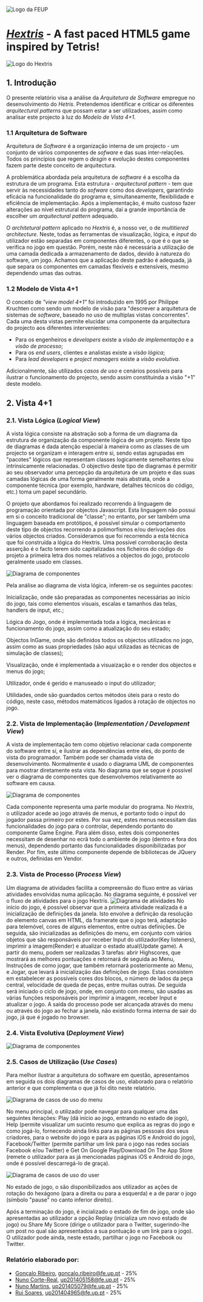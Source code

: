 ![Logo da FEUP](http://www.junifeup.pt/wp-content/uploads/2016/01/feup.png)

# [_Hextris_](https://github.com/Hextris/hextris) - A fast paced HTML5 game inspired by Tetris!

![Logo do Hextris](https://raw.githubusercontent.com/Spininador/hextris/esof_hextris/favicon.ico)

## 1. Introdução
O presente relatório visa a análise da *Arquitetura de _Software_* empregue no desenvolvimento do *Hetris*. Pretendemos identificar e criticar os diferentes _arquitectural patterns_ que possam estar a ser utilizadoes, assim como analisar este projecto à luz do *Modelo de Vista 4+1*.

### 1.1 Arquitetura de Software
Arquitetura de _Software_ é a organização interna de um projecto - um conjunto de vários componentes de _sofware_ e das suas inter-relações. Todos os princípios que regem o _desgin_ e evolução destes componentes fazem parte deste conceito de arquitectura.

A problemática abordada pela arquitetura de _software_ é a escolha da estrutura de um programa. Esta estrutura - _arquitectural pattern_ - tem que servir às necessidades tanto do _sofware_ como dos _developers_, garantindo eficácia na funcionalidade do programa e, simultaneamente, flexibilidade e eficiência de implementação. Após a implementação, é muito custoso fazer alterações ao nível estrutural do programa, daí a grande importância de escolher um _arquitectural pattern_ adequado.

O _architetural pattern_ aplicado no _Hextris_ é, a nosso ver, o de _multitiered architecture_. Neste, todas as ferramentas de visualização, lógica, e _input_ do utilizador estão separadas em componentes diferentes, o que é o que se verifica no jogo em questão. Porém, neste não é necessária a utilização de uma camada dedicada a armazenamento de dados, devido à natureza do software, um jogo.
Achamos que a aplicação deste padrão é adequada, já que separa os componentes em camadas flexíveis e extensíveis, mesmo dependendo umas das outras.

### 1.2 Modelo de Vista 4+1
O conceito de _"view model 4+1"_ foi introduzido em 1995 por Philippe Kruchten como sendo um modelo de visão para "descrever a arquitetura de sistemas de _software_, baseado no uso de multiplas vistas concorrentes". Cada uma desta vistas permite elucidar uma componente da arquitectura do projecto aos diferentes intervenientes:

* Para os engenheiros e _developers_ existe a *visão de implementação* e a *visão de processo*;
* Para os _end users_, clientes e analistas existe a *visão lógica*;
* Para _lead developers_ e _project managers_ existe a *visão evolutiva*.

Adicionalmente, são utilizados *casos de uso* e cenários possíveis para ilustrar o funcionamento do projecto, sendo assim constituinda a visão "+1" deste modelo.
<!--
This model allows the various Stakeholders to find what they want to know about the software architecture. Systems engineers approach it from the Physical View, then the Process View. End-users, customers, data specialists from the Logical View. Project managers, software configuration staff see it from the Development View.

O modelo de vistas 4+1 permite agregar vários pontos de vista sobre o mesmo software para dar uma perspectiva o mais completa possível sobre o mesmo. Este modelo baseia-se em quatro componentes, mais concretamente: vista lógica, representada pelo diagrama de pacotes do projeto; vista de implementação, representada pelo diagrama de componentes, vista de processo, representada pelo diagrama de atividades, e a vista de deployment, represenada pelo diagrama de deployment.

4+1 is a view model designed by Philippe Kruchten for "describing the architecture of software-intensive systems, based on the use of multiple, concurrent views". The views are used to describe the system from the viewpoint of different stakeholders, such as end-users, developers and project managers. The four views of the model are logical, development, process and physical view. In addition selected use cases or scenarios are used to illustrate the architecture serving as the 'plus one' view. Hence the model contains 4+1 views:[
-->
## 2. Vista 4+1
### 2.1. Vista Lógica (_Logical View_)
A vista lógica consiste na abstração sob a forma de um diagrama da estrutura de organização da componente lógica de um projeto.
Neste tipo de diagramas é dada atenção especial à maneira como as classes de um projecto se organizam e interagem entre si, sendo estas agrupadas em "pacotes" lógicos que representam classes logicamente semelhantes e/ou intrinsicamente relacionadas.
O objectivo deste tipo de diagramas é permitir ao seu observador uma percepção da arquitetura de um projeto e das suas camadas lógicas de uma forma geralmente mais abstrata, onde a componente técnica (por exemplo, hardware, detalhes técnicos do código, etc.) toma um papel secundário.

O projeto que abordamos foi realizado recorrendo à linguagem de programação orientada por objectos Javascript. Esta linguagem não possui em si o conceito tradicional de "classe"; no entanto, por ser também uma linguagem baseada em protótipos, é possível simular o comportamento deste tipo de objectos recorrendo a polimorfismos e/ou derivações dos vários objectos criados. Consideramos que foi recorrendo a esta técnica que foi construída a lógica do Hextris. Uma possível corroboração desta asserção é o facto terem sido capitalizadas nos ficheiros do código do projeto a primeira letra dos nomes relativos a objectos do jogo, protocolo geralmente usado em classes.

![Diagrama de componentes](https://raw.githubusercontent.com/Spininador/hextris/esof_hextris/ESOF-docs/resources/logicalviewdiagram.PNG)

Pela análise ao diagrama de vista lógica, inferem-se os seguintes pacotes:

Inicialização, onde são preparadas as componentes necessárias ao início do jogo, tais como elementos visuais, escalas e tamanhos das telas, handlers de input, etc.;

Lógica do Jogo, onde é implementada toda a lógica, mecânicas e funcionamento do jogo, assim como a atualização do seu estado;

Objectos InGame, onde são definidos todos os objectos utilizados no jogo, assim como as suas propriedades (são aqui utilizadas as técnicas de simulação de classes);

Visualização, onde é implementada a visuaização e o render dos objectos e menus do jogo;

Utilizador, onde é gerido e manuseado o input do utilizador;

Utilidades, onde são guardados certos métodos úteis para o resto do código, neste caso, métodos matemáticos ligados à rotação de objectos no jogo.

### 2.2. Vista de Implementação (_Implementation / Development View_)
A vista de implementação tem como objetivo relacionar cada componente do software entre si, e ilustrar as dependências entre eles, do ponto de vista do programador. Também pode ser chamada vista de desenvolvimento.
Normalmente é usado o diagrama UML de componentes para mostrar diretamente esta vista. No diagrama que se segue é possível ver o diagrama de componentes que desenvolvemos relativamente ao software em causa.

![Diagrama de componentes](https://raw.githubusercontent.com/Spininador/hextris/esof_hextris/ESOF-docs/resources/implementationview.jpg)

Cada componente representa uma parte modular do programa. No _Hextris_, o utilizador acede ao jogo através de menus, e portanto todo o input do jogador passa primeiro por estes. Por sua vez, estes menus necessitam das funcionalidades do jogo para o controlar, dependendo portanto do componente Game Engine. Para além disso, estes dois componentes necessitam de desenhar no ecrã todo o ambiente de jogo (dentro e fora dos menus), dependendo portanto das funcionalidades disponibilizadas por Render. Por fim, este último componente depende de bibliotecas de JQuery e outros, definidas em Vendor.

### 2.3. Vista de Processo (_Process View_)
Um diagrama de atividades facilita a compreensão do fluxo entre as várias atividades envolvidas numa aplicação. No diagrama seguinte, é possível ver o fluxo de atividades para o jogo Hextris.
![Diagrama de atividades](https://raw.githubusercontent.com/Spininador/hextris/esof_hextris/ESOF-docs/resources/activitydiagram.PNG)
No início do jogo, é possível observar que a primeira atividade realizada é a inicialização de definições da janela. Isto envolve a definição da resolução do elemento canvas em HTML, da framerate que o jogo terá, adaptação para telemóvel, cores de alguns elementos, entre outras definições.
De seguida, são inicializadas as definições do menu, em conjunto com vários objetos que são responsáveis por receber Input do utilizador(Key listeners), imprimir a imagem(Render) e atualizar o estado atual(Update game).
A partir do menu, podem ser realizadas 3 tarefas: abrir Highscores, que mostrará as melhores pontuações e retornará de seguida ao Menu, Instruções de como jogar, que também retornará posteriormente ao Menu, e Jogar, que levará à inicialização das definições de jogo.
Estas consistem em estabelecer as possíveis cores dos blocos, o número de lados da peça central, velocidade de queda de peças, entre muitas outras. De seguida será iniciado o ciclo de jogo, onde, em conjunto com menu, são usadas as várias funções responsáveis por imprimir a imagem, receber Input e atualizar o jogo.
A saída do processo pode ser alcançada através do menu ou através do jogo ao fechar a janela, não existindo forma interna de sair do jogo, já que é jogado no browser.

### 2.4. Vista Evolutiva (_Deployment View_)
![Diagrama de componentes](https://raw.githubusercontent.com/Spininador/hextris/esof_hextris/ESOF-docs/resources/hextris_deployment.PNG)

### 2.5. Casos de Utilização (_Use Cases_)
Para melhor ilustrar a arquitetura do software em questão, apresentamos em seguida os dois diagramas de casos de uso, elaborado para o relatório anterior e que complementa o que já foi dito neste relatório.

![Diagrama de casos de uso do menu](https://raw.githubusercontent.com/Spininador/hextris/esof_hextris/ESOF-docs/resources/usercasemainmenu.PNG)

No menu principal, o utilizador pode navegar para qualquer uma das seguintes iterações: Play (dá início ao jogo, entrando no estado de jogo), Help (permite visualizar um sucinto resumo que explica as regras do jogo e como jogá-lo, fornecendo ainda links para as páginas pessoais dos seus criadores, para o website do jogo e para as páginas iOS e Android do jogo), Facebook/Twitter (permite partilhar um link para o jogo nas redes sociais Facebook e/ou Twitter) e Get On Google Play/Download On The App Store (remete o utilizador para as já mencionadas páginas iOS e Android do jogo, onde é possível descarregá-lo de graça).

![Diagrama de casos de uso do user](https://raw.githubusercontent.com/Spininador/hextris/esof_hextris/ESOF-docs/resources/usercasediagramgame.PNG)

No estado de jogo, o são disponibilizados aos utilizador as ações de rotação do hexágono (para a direita ou para a esquerda) e a de parar o jogo (símbolo "pause" no canto inferior direito).

Após a terminação do jogo, é incializado o estado de fim de jogo, onde são apresentadas ao utilizador a opção Replay (inicializa um novo estado de jogo) ou Share My Score (dirige o utilizador para o Twitter, sugerindo-lhe um post no qual são apresentados a sua pontuação e um link para o jogo). O utilizador pode ainda, neste estado, partilhar o jogo no Facebook ou Twitter.

### Relatório elaborado por:
* [Gonçalo Ribeiro](https://github.com/gribeirofeup),  goncalo.ribeiro@fe.up.pt - 25%
* [Nuno Corte-Real](https://github.com/nunocr), 	up201405158@fe.up.pt - 25%
* [Nuno Martins](https://github.com/Spininador), 	up201405079@fe.up.pt - 25%
* [Rui Soares](https://github.com/RuiCS),		up201404965@fe.up.pt - 25%

<!-- The goal of this third assignment is to document the architecture an design choices of the software application of choice. 

In particular, this report should discuss the following

Introduction to Software Architecture and the 4+1 Architectural View Model; What are the architectural patterns followed by your project (if it doesn't follow any well known one, discuss whether it would be best to do so).
Grade: 4pts
Logical View
Grade: 4pts
Development View
Grade: 4pts
Deployment View
Grade: 4 pts
Process View
Grade: 4 pts
Submission date (i.e., last commit to the repository): 23:59, 20-11-2016.

Note: Include contribution of the team members in the report. It also has to be clear from the commits to the repository the contributions of the different team members. 
-->
